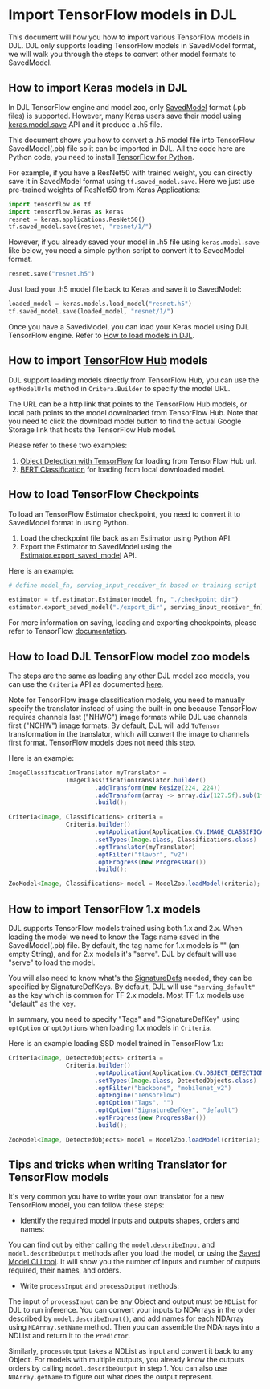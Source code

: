 # Import TensorFlow models in DJL

This document will how you how to import various TensorFlow models in DJL. DJL only supports loading TensorFlow models in 
SavedModel format, we will walk you through the steps to convert other model formats to SavedModel.

## How to import Keras models in DJL

In DJL TensorFlow engine and model zoo, only [SavedModel](https://www.tensorflow.org/guide/saved_model) format (.pb files)
is supported. However, many Keras users save their model using [keras.model.save](https://www.tensorflow.org/api_docs/python/tf/keras/Model#save) API
and it produce a .h5 file.

This document shows you how to convert a .h5 model file into TensorFlow SavedModel(.pb) file so it can be imported in DJL.
All the code here are Python code, you need to install [TensorFlow for Python](https://www.tensorflow.org/install/pip).

For example, if you have a ResNet50 with trained weight, you can directly save it in SavedModel format using `tf.saved_model.save`.
Here we just use pre-trained weights of ResNet50 from Keras Applications:

```python
import tensorflow as tf
import tensorflow.keras as keras
resnet = keras.applications.ResNet50()
tf.saved_model.save(resnet, "resnet/1/")
```

However, if you already saved your model in .h5 file using `keras.model.save` like below, you need a simple python script
to convert it to SavedModel format.

```python
resnet.save("resnet.h5")
```

Just load your .h5 model file back to Keras and save it to SavedModel:

```python
loaded_model = keras.models.load_model("resnet.h5")
tf.saved_model.save(loaded_model, "resnet/1/")
```

Once you have a SavedModel, you can load your Keras model using DJL TensorFlow engine.
Refer to [How to load models in DJL](../load_model.md).


## How to import [TensorFlow Hub](https://tfhub.dev/) models

DJL support loading models directly from TensorFlow Hub, you can use the `optModelUrls` method in `Critera.Builder` to specify the model URL.

The URL can be a http link that points to the TensorFlow Hub models, or local path points to the model downloaded from TensorFlow Hub.
Note that you need to click the download model button to find the actual Google Storage link that hosts the TensorFlow Hub model.

Please refer to these two examples:

1. [Object Detection with TensorFlow](https://github.com/deepjavalibrary/djl/blob/master/examples/src/main/java/ai/djl/examples/inference/ObjectDetection.java) for loading from TensorFlow Hub url.
2. [BERT Classification](https://github.com/deepjavalibrary/djl/blob/master/examples/src/main/java/ai/djl/examples/inference/BertClassification.java) for loading from local downloaded model.

## How to load TensorFlow Checkpoints

To load an TensorFlow Estimator checkpoint, you need to convert it to SavedModel format in using Python.
1. Load the checkpoint file back as an Estimator using Python API.
2. Export the Estimator to SavedModel using the 
[Estimator.export_saved_model](https://www.tensorflow.org/api_docs/python/tf/estimator/Estimator#export_saved_model) API.

Here is an example:

```python
# define model_fn, serving_input_receiver_fn based on training script

estimator = tf.estimator.Estimator(model_fn, "./checkpoint_dir")
estimator.export_saved_model("./export_dir", serving_input_receiver_fn)
```

For more information on saving, loading and exporting checkpoints, please refer to TensorFlow [documentation](https://www.tensorflow.org/guide/checkpoint).


## How to load DJL TensorFlow model zoo models

The steps are the same as loading any other DJL model zoo models, you can use the `Criteria` API as documented [here](https://docs.djl.ai/docs/load_model.html#criteria-class).

Note for TensorFlow image classification models, you need to manually specify the translator instead of using the built-in one because
TensorFlow requires channels last ("NHWC") image formats while DJL use channels first ("NCHW") image formats. By default, DJL will add
`ToTensor` transformation in the translator, which will convert the image to channels first format. TensorFlow models does not need this step. 

Here is an example:

```java
ImageClassificationTranslator myTranslator =
                ImageClassificationTranslator.builder()
                        .addTransform(new Resize(224, 224))
                        .addTransform(array -> array.div(127.5f).sub(1f))
                        .build();

Criteria<Image, Classifications> criteria =
                Criteria.builder()
                        .optApplication(Application.CV.IMAGE_CLASSIFICATION)
                        .setTypes(Image.class, Classifications.class)
                        .optTranslator(myTranslator)
                        .optFilter("flavor", "v2")
                        .optProgress(new ProgressBar())
                        .build();

ZooModel<Image, Classifications> model = ModelZoo.loadModel(criteria);
```

## How to import TensorFlow 1.x models

DJL supports TensorFlow models trained using both 1.x and 2.x. When loading the model we need to know the Tags name saved 
in the SavedModel(.pb) file. By default, the tag name for 1.x models is "" (an empty String), and for 2.x models it's "serve".
DJL by default will use "serve" to load the model. 

You will also need to know what's the [SignatureDefs](https://www.tensorflow.org/tfx/serving/signature_defs) needed, they can be specified by SignatureDefKeys.
By default, DJL will use `"serving_default"` as the key which is common for TF 2.x models. 
Most TF 1.x models use "default" as the key.

In summary, you need to specify "Tags" and "SignatureDefKey" using `optOption` or `optOptions` when loading 1.x models in `Criteria`.

Here is an example loading SSD model trained in TensorFlow 1.x:

```java
Criteria<Image, DetectedObjects> criteria =
                Criteria.builder()
                        .optApplication(Application.CV.OBJECT_DETECTION)
                        .setTypes(Image.class, DetectedObjects.class)
                        .optFilter("backbone", "mobilenet_v2")
                        .optEngine("TensorFlow")
                        .optOption("Tags", "")
                        .optOption("SignatureDefKey", "default")
                        .optProgress(new ProgressBar())
                        .build();

ZooModel<Image, DetectedObjects> model = ModelZoo.loadModel(criteria);
```

## Tips and tricks when writing Translator for TensorFlow models

It's very common you have to write your own translator for a new TensorFlow model, you can follow these steps:

- Identify the required model inputs and outputs shapes, orders and names:

You can find out by either calling the `model.describeInput` and `model.describeOutput` methods after you load the model,
or using the [Saved Model CLI tool](https://www.tensorflow.org/guide/saved_model#install_the_savedmodel_cli).
It will show you the number of inputs and number of outputs required, their names, and orders.

- Write `processInput` and `processOutput` methods:

The input of `processInput` can be any Object and output must be `NDList` for DJL to run inference.
You can convert your inputs to NDArrays in the order described by `model.describeInput()`,
and add names for each NDArray using `NDArray.setName` method.
Then you can assemble the NDArrays into a NDList and return it to the `Predictor`.

Similarly, `processOutput` takes a NDList as input and convert it back to any Object.
For models with multiple outputs, you already know the outputs orders by calling `model.describeOutput` in step 1.
You can also use `NDArray.getName` to figure out what does the output represent.
